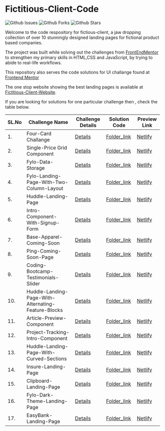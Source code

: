 # Fictitious-Client-Code

![Github Issues](https://img.shields.io/github/issues/abhu-A-J/UI-Challanges)
![Github Forks](https://img.shields.io/github/forks/abhu-A-J/UI-Challanges)
![Github Stars](https://img.shields.io/github/stars/abhu-A-J/UI-Challanges)

Welcome to the code respository for fictious-client, a jaw dropping collection of over 10 stunningly designed landing pages for fictional product based companies.

The project was built while solving out the challenges from [FrontEndMentor]("frontendmentor.io/challenges") to strengthen my primary skills in HTML,CSS and JavaScript, by trying to abide to real-life workflows.

This repository also serves the code solutions for UI challange found at [Frontend Mentor](https://www.frontendmentor.io)

The one stop website showing the best landing pages is available at [Fictitious-Client-Website]("https://abhu-a-j.github.io/Fictitious-Client-Website/").

If you are looking for solutions for one particular challenge then , check the table below.

| **SL.No** | **Challenge Name**                                  | **Challenge Details**                                                                                                            | **Solution Code**                                                                                                        | **Preview Link**                                                |
| --------- | --------------------------------------------------- | -------------------------------------------------------------------------------------------------------------------------------- | ------------------------------------------------------------------------------------------------------------------------ | --------------------------------------------------------------- |
| 1.        | Four-Card Challange                                 | [Details](https://www.frontendmentor.io/challenges/four-card-feature-section-weK1eFYK)                                           | [Folder_link](https://github.com/abhu-A-J/UI-Challanges/tree/master/Four-Card-Challenge)                                 | [Netlify](https://elastic-cray-4bbc17.netlify.app/)             |
| 2.        | Single-Price Grid Component                         | [Details](https://www.frontendmentor.io/challenges/single-price-grid-component-5ce41129d0ff452fec5abbbc)                         | [Folder_link](https://github.com/abhu-A-J/UI-Challanges/tree/master/single-price-grid-component)                         | [Netlify](https://elated-meitner-33ffee.netlify.app/)           |
| 3.        | Fylo-Data-Storage                                   | [Details](https://www.frontendmentor.io/challenges/fylo-data-storage-component-1dZPRbV5n)                                        | [Folder_link](https://github.com/abhu-A-J/UI-Challanges/tree/master/Fylo-Data-Storage-Component)                         | [Netlify](https://angry-shirley-605ad6.netlify.app/)            |
| 4.        | Fylo-Landing-Page-With-Two-Column-Layout            | [Details](https://www.frontendmentor.io/challenges/fylo-landing-page-with-two-column-layout-5ca5ef041e82137ec91a50f5)            | [Folder_link](https://github.com/abhu-A-J/UI-Challanges/tree/master/Fylo-Landing-Page-With-Two-Column-Layout)            | [Netlify](https://boring-mccarthy-dd0ca8.netlify.app/)          |
| 5.        | Huddle-Landing-Page                                 | [Details](https://www.frontendmentor.io/challenges/huddle-landing-page-with-a-single-introductory-section-B_2Wvxgi0)             | [Folder_link](https://github.com/abhu-A-J/UI-Challanges/tree/master/Huddle-Landing-Page)                                 | [Netlify](https://happy-panini-ae52a6.netlify.app/)             |
| 6.        | Intro-Component-With-Signup-Form                    | [Details](https://www.frontendmentor.io/challenges/intro-component-with-signup-form-5cf91bd49edda32581d28fd1)                    | [Folder_link](https://github.com/abhu-A-J/UI-Challanges/tree/master/Intro-Component-With-Signup-Form)                    | [Netlify](https://clever-lamarr-dad858.netlify.app/)            |
| 7.        | Base-Apparel-Coming-Soon                            | [Details](https://www.frontendmentor.io/challenges/base-apparel-coming-soon-page-5d46b47f8db8a7063f9331a0)                       | [Folder_link](https://github.com/abhu-A-J/UI-Challanges/tree/master/Base-Apparel-Coming-Soon)                            | [Netlify](https://affectionate-heyrovsky-bb0c03.netlify.app/)   |
| 8.        | Ping-Coming-Soon-Page                               | [Details](https://www.frontendmentor.io/challenges/ping-single-column-coming-soon-page-5cadd051fec04111f7b848da)                 | [Folder_link](https://github.com/abhu-A-J/UI-Challanges/tree/master/Ping-Coming-Soon-Page)                               | [Netlify](https://adoring-dijkstra-dd76ee.netlify.app/)         |
| 9.        | Coding-Bootcamp-Testimonials-Slider                 | [Details](https://www.frontendmentor.io/challenges/coding-bootcamp-testimonials-slider-4FNyLA8JL)                                | [Folder_link](https://github.com/abhu-A-J/UI-Challanges/tree/master/Coding-Bootcamp-Testimonials-Slider)                 | [Netlify](https://fervent-easley-59ed60.netlify.app/)           |
| 10.       | Huddle-Landing-Page-With-Alternating-Feature-Blocks | [Details](https://www.frontendmentor.io/challenges/huddle-landing-page-with-alternating-feature-blocks-5ca5f5981e82137ec91a5100) | [Folder_link](https://github.com/abhu-A-J/UI-Challanges/tree/master/Huddle-Landing-Page-With-Alternating-Feature-Blocks) | [Netlify](https://modest-shannon-ad55ae.netlify.app/)           |
| 11.       | Article-Preview-Component                           | [Details](https://www.frontendmentor.io/challenges/article-preview-component-dYBN_pYFT)                                          | [Folder_link](https://github.com/abhu-A-J/UI-Challanges/tree/master/Article-Preview-Component)                           | [Netlify](https://flamboyant-bardeen-1a8b65.netlify.app/)       |
| 12.       | Project-Tracking-Intro-Component                    | [Details](https://www.frontendmentor.io/challenges/project-tracking-intro-component-5d289097500fcb331a67d80e)                    | [Folder_link](https://github.com/abhu-A-J/Eye-for-an-UI/tree/master/Project-Tracking-Intro-Component)                    | [Netlify](https://suspicious-poitras-89dea0.netlify.app/)       |
| 13.       | Huddle-Landing-Page-With-Curved-Sections            | [Details](https://www.frontendmentor.io/challenges/huddle-landing-page-with-curved-sections-5ca5ecd01e82137ec91a50f2)            | [Folder_link](https://github.com/abhu-A-J/Eye-for-an-UI/tree/master/Huddle-Landing-Page-With-Curved-Sections)            | [Netlify](https://happy-meitner-9999bd.netlify.app/)            |
| 14.       | Insure-Landing-Page                                 | [Details](https://www.frontendmentor.io/challenges/insure-landing-page-uTU68JV8)                                                 | [Folder_link](https://github.com/abhu-A-J/Eye-for-an-UI/tree/master/Insure-Landing-Page)                                 | [Netlify](https://trusting-thompson-f5fbc0.netlify.app/)        |
| 15.       | Clipboard-Landing-Page                              | [Details](https://www.frontendmentor.io/challenges/clipboard-landing-page-5cc9bccd6c4c91111378ecb9)                              | [Folder_link](https://github.com/abhu-A-J/Eye-for-an-UI/tree/master/Clipboard-Landing-Page)                              | [Netlify](https://infallible-fermi-370e11.netlify.app/)         |
| 16.       | Fylo-Dark-Theme-Landing-Page                        | [Details](https://www.frontendmentor.io/challenges/fylo-dark-theme-landing-page-5ca5f2d21e82137ec91a50fd)                        | [Folder_link](https://github.com/abhu-A-J/Eye-for-an-UI/tree/master/Fylo-Dark-Theme-Landing-Page)                        | [Netlify](https://laughing-easley-23c276.netlify.app/)          |
| 17.       | EasyBank-Landing-Page                               | [Details](https://www.frontendmentor.io/challenges/easybank-landing-page-WaUhkoDN)                                               | [Folder_link](https://github.com/abhu-A-J/Eye-for-an-UI/tree/master/EasyBank-Landing-Page)                               | [Netlify](https://affectionate-ardinghelli-392603.netlify.app/) |
